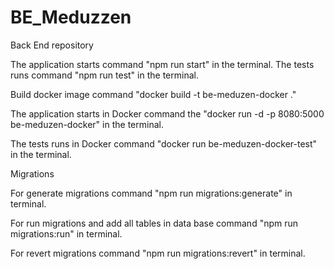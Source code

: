 # BE_Meduzzen

Back End repository

The application starts command "npm run start" in the terminal.
The tests runs command "npm run test" in the terminal.

Build docker image command "docker build -t be-meduzen-docker ."

The application starts in Docker command the "docker run -d -p 8080:5000 be-meduzen-docker" in the terminal.

The tests runs in Docker command "docker run be-meduzen-docker-test" in the terminal.

Migrations

For generate migrations command "npm run migrations:generate" in terminal.

For run migrations and add all tables in data base command "npm run migrations:run" in terminal.

For revert migrations command "npm run migrations:revert" in terminal.
